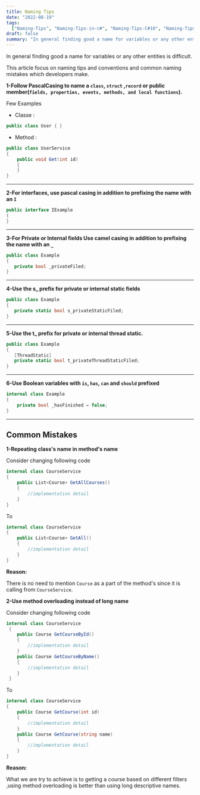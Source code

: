 ```yaml
---
title: Naming Tips
date: "2022-08-19"
tags:
  ["Naming-Tips", "Naming-Tips-in-c#", "Naming-Tips-C#10", "Naming-Tips-C#9"]
draft: false
summary: "In general finding good a name for variables or any other entities is difficult."
---
```


In general finding good a name for variables or any other entities is difficult.

This article focus on naming tips and conventions and common naming mistakes which developers make.

**1-Follow PascalCasing to name a `class`, `struct` ,`record` or public member(`fields, properties, events, methods, and local functions`).**

Few Examples

- Classe :

```csharp {1} showLineNumbers
public class User { }
```

- Method :

```csharp {3} showLineNumbers
public class UserService
{
    public void Get(int id)
    {
    }
}
```

---

**2-For interfaces, use pascal casing in addition to prefixing the name with an `I`**

```csharp {1} showLineNumbers
public interface IExample
{
}
```

---

**3-For Private or Internal fields Use camel casing in addition to prefixing the name with an `_`**

```csharp {3} showLineNumbers
public class Example
{
   private bool _privateFiled;
}
```

---

**4-Use the s\_ prefix for private or internal static fields**

```csharp {3} showLineNumbers
public class Example
{
   private static bool s_privateStaticFiled;
}
```

---

**5-Use the t\_ prefix for private or internal thread static.**

```csharp {4} showLineNumbers
public class Example
{
   [ThreadStatic]
   private static bool t_privateThreadStaticFiled;
}
```

---

**6-Use Boolean variables with `is`, `has`, `can` and `should` prefixed**

```csharp {3} showLineNumbers
internal class Example
{
    private bool _hasFinished = false;
}
```

---

## Common Mistakes

**1-Repeating class's name in method's name**

Consider changing following code

```csharp showLineNumbers
internal class CourseService
{
    public List<Course> GetAllCourses()
    {
        //implementation detail
    }
}
```

To

```csharp showLineNumbers
internal class CourseService
{
    public List<Course> GetAll()
    {
        //implementation detail
    }
}
```

**Reason:**

There is no need to mention `Course` as a part of the method's since it is calling from `CourseService`.

**2-Use method overloading instead of long name**

Consider changing following code

```csharp showLineNumbers
internal class CourseService
 {
    public Course GetCourseById()
    {
        //implementation detail
    }
    public Course GetCourseByName()
    {
        //implementation detail
    }
 }
```

To

```csharp showLineNumbers
internal class CourseService
{
    public Course GetCourse(int id)
    {
        //implementation detail
    }
    public Course GetCourse(string name)
    {
        //implementation detail
    }
}
```

**Reason:**

What we are try to achieve is to getting a course based on different filters ,using method overloading is better than using long descriptive names.
